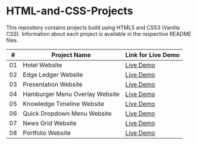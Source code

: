 # HTML-and-CSS-Projects

This repository contains projects build using HTML5 and CSS3 (Vanilla CSS). Information about each project is available in the respective README files.


\# | Project Name | Link for Live Demo
--- | ------------------------------ | -------------
01  | Hotel Website                  | [Live Demo](https://focused-thompson-2db155.netlify.app/index.html)
02  | Edge Ledger Website            | [Live Demo](https://competent-montalcini-1ff6c9.netlify.app/)
03  | Presentation Website           | [Live Demo](https://stupefied-kowalevski-3623e5.netlify.app/)
04  | Hamburger Menu Overlay Website | [Live Demo](https://gracious-spence-31e491.netlify.app/)
05  | Knowledge Timeline Website     | [Live Demo](https://nostalgic-babbage-5891ac.netlify.app/)
06  | Quick Dropdown Menu Website    | [Live Demo](https://wonderful-lichterman-0fc76f.netlify.app/)
07  | News Grid Website              | [Live Demo](https://sharp-villani-89155f.netlify.app/)
08  | Portfolio Website              | [Live Demo](https://compassionate-lamport-45e6ed.netlify.app/)

